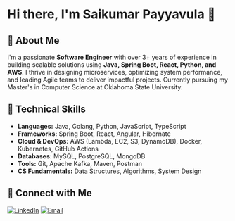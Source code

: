 # Hi there, I'm Saikumar Payyavula 👋

## 🚀 About Me
I'm a passionate **Software Engineer** with over 3+ years of experience in building scalable solutions using **Java, Spring Boot, React, Python, and AWS**. I thrive in designing microservices, optimizing system performance, and leading Agile teams to deliver impactful projects. Currently pursuing my Master's in Computer Science at Oklahoma State University.

## 🔧 Technical Skills
- **Languages:** Java, Golang, Python, JavaScript, TypeScript  
- **Frameworks:** Spring Boot, React, Angular, Hibernate  
- **Cloud & DevOps:** AWS (Lambda, EC2, S3, DynamoDB), Docker, Kubernetes, GitHub Actions  
- **Databases:** MySQL, PostgreSQL, MongoDB  
- **Tools:** Git, Apache Kafka, Maven, Postman  
- **CS Fundamentals:** Data Structures, Algorithms, System Design  


## 🔗 Connect with Me
[![LinkedIn](https://img.shields.io/badge/LinkedIn-0077B5?style=flat&logo=linkedin&logoColor=white)](https://linkedin.com/in/saikumarpayyavula/) 
[![Email](https://img.shields.io/badge/Gmail-D14836?style=flat&logo=gmail&logoColor=white)](mailto:sailumar.payyavula@okstate.edu)

